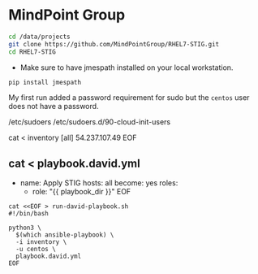 # MindPoint Group

```bash
cd /data/projects
git clone https://github.com/MindPointGroup/RHEL7-STIG.git
cd RHEL7-STIG

```

* Make sure to have jmespath installed on your local workstation.

```bash
pip install jmespath
```

My first run added a password requirement for sudo but the `centos` user does not have a password.

/etc/sudoers
/etc/sudoers.d/90-cloud-init-users



cat <<EOF > inventory
[all]
54.237.107.49
EOF

cat <<EOF > playbook.david.yml
---
- name: Apply STIG
  hosts: all
  become: yes
  roles:
    - role: "{{ playbook_dir }}"
EOF


```
cat <<EOF > run-david-playbook.sh
#!/bin/bash

python3 \
  $(which ansible-playbook) \
  -i inventory \
  -u centos \
  playbook.david.yml
EOF
```
